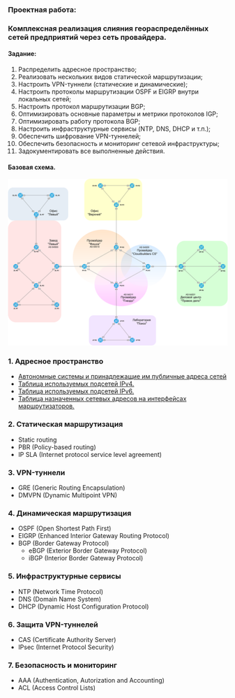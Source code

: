 ### Проектная работа:
### Комплексная реализация слияния геораспределённых сетей предприятий через сеть провайдера.

#### Задание:

  1. Распределить адресное пространство;
  2. Реализовать нескольких видов статической маршрутизации;
  3. Настроить VPN-туннели (статические и динамические);
  4. Настроить протоколы маршрутизации OSPF и EIGRP внутри локальных сетей;
  5. Настроить протокол маршрутизации BGP;
  6. Оптимизировать основные параметры и метрики протоколов IGP;
  7. Оптимизировать работу протокола BGP;
  8. Настроить инфраструктурные сервисы (NTP, DNS, DHCP и т.п.);
  9. Обеспечить шифрование VPN-туннелей;
  10. Обеспечить безопасность и мониторинг сетевой инфраструктуры;
  11. Задокументировать все выполненные действия.

#### Базовая схема.

![](pics/final_base.png)

###  1. Адресное пространство
 - [Автономные системы и принадлежащие им публичные адреса сетей](docs/AS_and_their_addresses.md)
 - [Таблица используемых подсетей IPv4.](docs/subnets_ipv4.md)
 - [Таблица используемых подсетей IPv6.](docs/subnets_ipv6.md)
 - [Таблица назначенных сетевых адресов на интерфейсах маршрутизаторов.](docs/rtr_addresses.md)

###  2. Статическая маршрутизация
 - Static routing
 - PBR (Policy-based routing)
 - IP SLA (Internet protocol service level agreement)

###  3. VPN-туннели
 - GRE (Generic Routing Encapsulation)
 - DMVPN (Dynamic Multipoint VPN)

###  4. Динамическая маршрутизация
 - OSPF (Open Shortest Path First)
 - EIGRP (Enhanced Interior Gateway Routing Protocol)
 - BGP (Border Gateway Protocol)
   - eBGP (Exterior Border Gateway Protocol)
   - iBGP (Interior Border Gateway Protocol) 

###  5. Инфраструктурные сервисы
 - NTP (Network Time Protocol)
 - DNS (Domain Name System)
 - DHCP (Dynamic Host Configuration Protocol)

###  6. Защита VPN-туннелей
 - CAS (Certificate Authority Server)
 - IPsec (Internet Protocol Security)

###  7. Безопасность и мониторинг
 - AAA (Authentication, Autorization and Accounting)
 - ACL (Access Control Lists)
